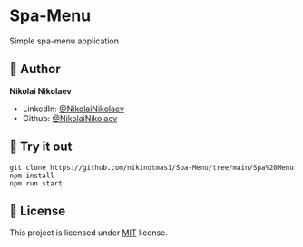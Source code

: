 # Spa-Menu

Simple spa-menu application



## 👨 Author

**Nikolai Nikolaev**

- LinkedIn: [@NikolaiNikolaev](https://www.linkedin.com/in/nikolay-nikolaev-4555631a7/)
- Github: [@NikolaiNikolaev](https://github.com/nikindtmas1)

## :eyes: Try it out

```
git clone https://github.com/nikindtmas1/Spa-Menu/tree/main/Spa%20Menu
npm install
npm run start
```

## :pencil: License

This project is licensed under [MIT](https://opensource.org/licenses/MIT) license.
